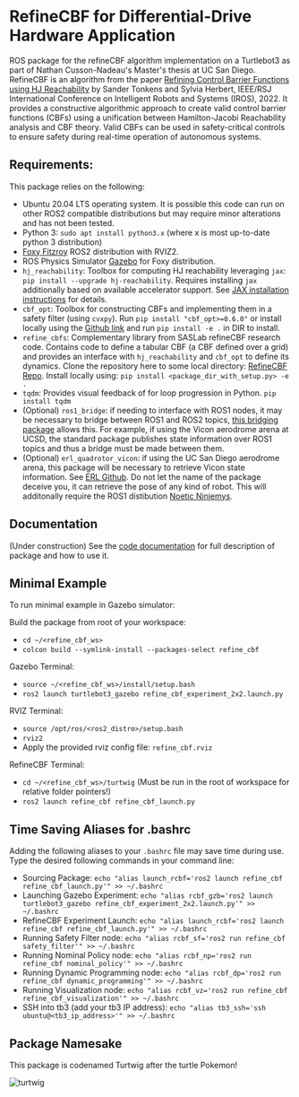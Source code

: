 # RefineCBF for Differential-Drive Hardware Application
ROS package for the refineCBF algorithm implementation on a Turtlebot3 as part of Nathan Cusson-Nadeau's Master's thesis at UC San Diego.
RefineCBF is an algorithm from the paper [Refining Control Barrier Functions using HJ Reachability](https://arxiv.org/abs/2204.12507) by Sander Tonkens and Sylvia Herbert, IEEE/RSJ International Conference on Intelligent Robots and Systems (IROS), 2022. It provides a constructive algorithmic approach to create valid control barrier functions (CBFs) using a unification between Hamilton-Jacobi Reachability analysis and CBF theory. Valid CBFs can be used in safety-critical controls to ensure safety during real-time operation of autonomous systems.

## Requirements:

This package relies on the following:

- Ubuntu 20.04 LTS operating system. It is possible this code can run on other ROS2 compatible distributions but may require minor alterations and has not been tested.
- Python 3: `sudo apt install python3.x` (where x is most up-to-date python 3 distribution)
- [Foxy Fitzroy](https://github.com/ros2/ros2/releases) ROS2 distribution with RVIZ2.
- ROS Physics Simulator [Gazebo](http://classic.gazebosim.org/tutorials?tut=ros2_installing&cat=connect_ros) for Foxy distribution.
- `hj_reachability`: Toolbox for computing HJ reachability leveraging `jax`: `pip install --upgrade hj-reachability`.
Requires installing `jax` additionally based on available accelerator support. See [JAX installation instructions](https://github.com/google/jax#installation) for details.
- `cbf_opt`:  Toolbox for constructing CBFs and implementing them in a safety filter (using `cvxpy`). Run `pip install "cbf_opt>=0.6.0"` or install locally using the [Github link](https://github.com/stonkens/cbf_opt) and run `pip install -e .` in DIR to install.
- `refine_cbfs`: Complementary library from SASLab refineCBF research code. Contains code to define a tabular CBF (a CBF defined over a grid) and provides an interface with `hj_reachability` and `cbf_opt` to define its dynamics. Clone the repository here to some local directory: [RefineCBF Repo](https://github.com/UCSD-SASLab/refineCBF.git). Install locally using: `pip install <package_dir_with_setup.py> -e .`
- `tqdm`: Provides visual feedback of for loop progression in Python. `pip install tqdm`
- (Optional) `ros1_bridge`: if needing to interface with ROS1 nodes, it may be necessary to bridge between ROS1 and ROS2 topics, [this bridging package](https://github.com/ros2/ros1_bridge) allows this. For example, if using the Vicon aerodrome arena at UCSD, the standard package publishes state information over ROS1 topics and thus a bridge must be made between them.
- (Optional) `erl_quadrotor_vicon`: if using the UC San Diego aerodrome arena, this package will be necessary to retrieve Vicon state information. See [ERL Github](https://github.com/ExistentialRobotics/erl_quadrotor_vicon). Do not let the name of the package deceive you, it can retrieve the pose of any kind of robot. This will additonally require the ROS1 distibution [Noetic Ninjemys](http://wiki.ros.org/noetic/Installation/Ubuntu).

## Documentation

(Under construction) See the [code documentation](https://github.com/ncussonn/turtwig/blob/master/RefineCBF_Documentation.pdf) for full description of package and how to use it.

## Minimal Example

To run minimal example in Gazebo simulator:

Build the package from root of your workspace:
- `cd ~/<refine_cbf_ws>`
- `colcon build --symlink-install --packages-select refine_cbf`

Gazebo Terminal:
- `source ~/<refine_cbf_ws>/install/setup.bash`
- `ros2 launch turtlebot3_gazebo refine_cbf_experiment_2x2.launch.py`
  
RVIZ Terminal:
- `source /opt/ros/<ros2_distro>/setup.bash`
- `rviz2`
- Apply the provided rviz config file: `refine_cbf.rviz`

RefineCBF Terminal:
- `cd ~/<refine_cbf_ws>/turtwig` (Must be run in the root of workspace for relative folder pointers!)
- `ros2 launch refine_cbf refine_cbf_launch.py`

## Time Saving Aliases for .bashrc

Adding the following aliases to your `.bashrc` file may save time during use. Type the desired following commands in your command line:

- Sourcing Package: `echo "alias launch_rcbf='ros2 launch refine_cbf refine_cbf_launch.py'" >> ~/.bashrc`
- Launching Gazebo Experiment: `echo "alias rcbf_gzb='ros2 launch turtlebot3_gazebo refine_cbf_experiment_2x2.launch.py'" >> ~/.bashrc`
- RefineCBF Experiment Launch: `echo "alias launch_rcbf='ros2 launch refine_cbf refine_cbf_launch.py'" >> ~/.bashrc`
- Running Safety Filter node: `echo "alias rcbf_sf='ros2 run refine_cbf safety_filter'" >> ~/.bashrc`
- Running Nominal Policy node: `echo "alias rcbf_np='ros2 run refine_cbf nominal_policy'" >> ~/.bashrc`
- Running Dynamic Programming node: `echo "alias rcbf_dp='ros2 run refine_cbf dynamic_programming'" >> ~/.bashrc`
- Running Visualization node: `echo "alias rcbf_vz='ros2 run refine_cbf refine_cbf_visualization'" >> ~/.bashrc`
- SSH into tb3 (add your tb3 IP address): `echo "alias tb3_ssh='ssh ubuntu@<tb3_ip_address>'" >> ~/.bashrc`

## Package Namesake
This package is codenamed Turtwig after the turtle Pokemon!

![turtwig](https://github.com/ncussonn/turtwig/assets/48974771/b1acaff7-264f-48dc-8739-0c5085f967a5)



